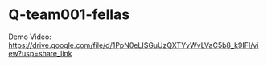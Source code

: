 # Q-team001-fellas

Demo Video: https://drive.google.com/file/d/1PpN0eLISGuUzQXTYvWvLVaC5b8_k9IFI/view?usp=share_link